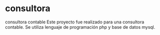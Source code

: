 # consultora
consultora contable
Este proyecto fue realizado para una consultora contable. Se utiliza lenguaje de programación php y base de datos mysql. 

